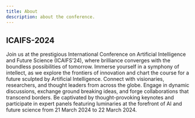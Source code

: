 ```yaml
---
title: About
description: about the conference.
---
```


## ICAIFS-2024
Join us at the prestigious International Conference on Artificial Intelligence and Future Science (ICAIFS’24), where brilliance converges with the boundless possibilities of tomorrow. Immerse yourself in a symphony of intellect, as we explore the frontiers of innovation and chart the course for a future sculpted by Artificial Intelligence. Connect with visionaries, researchers, and thought leaders from across the globe. Engage in dynamic discussions, exchange ground breaking ideas, and forge collaborations that transcend borders. Be captivated by thought-provoking keynotes and participate in expert panels featuring luminaries at the forefront of AI and future science from 21 March 2024 to 22 March 2024.